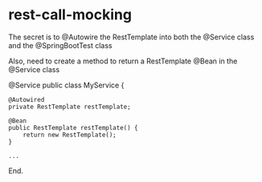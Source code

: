 # rest-call-mocking

The secret is to @Autowire the RestTemplate into both the @Service class and the @SpringBootTest class

Also, need to create a method to return a RestTemplate @Bean in the @Service class

 @Service
 public class MyService {
 
 	@Autowired
 	private RestTemplate restTemplate;
 
 	@Bean
 	public RestTemplate restTemplate() {
 		return new RestTemplate();
 	}
       
    ...

End.